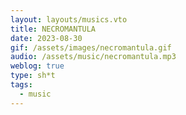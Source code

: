 ```yaml
---
layout: layouts/musics.vto
title: NECROMANTULA
date: 2023-08-30
gif: /assets/images/necromantula.gif
audio: /assets/music/necromantula.mp3
weblog: true
type: sh*t
tags:
  - music
---
```

